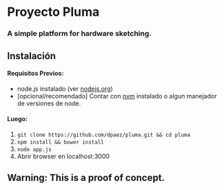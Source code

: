 Proyecto Pluma
======================

### A simple platform for hardware sketching.

## Instalación

#### Requisitos Previos:
- node.js instalado (ver [nodejs.org](http://nodejs.org/))
- [opcional/recomendado] Contar con [nvm](https://github.com/creationix/nvm) instalado o algun manejador de versiones de node.

#### Luego:
1. ```git clone https://github.com/dpaez/pluma.git && cd pluma```
2. ```npm install && bower install```
3. ```node app.js```
4. Abrir browser en localhost:3000



## Warning: This is a proof of concept.
